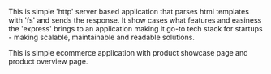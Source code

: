 This is simple 'http' server based application that parses html templates with 'fs' and sends the response.
It show cases what features and easiness the 'express' brings to an application making it go-to tech stack for startups - making scalable, maintainable and readable solutions.

This is simple ecommerce application with product showcase page and product overview page.
